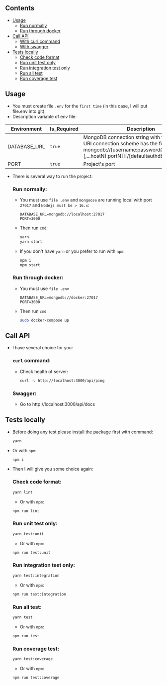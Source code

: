 ## Contents
- [Usage](#usage)
   - [Run normally](#run-normally)
   - [Run through docker](#run-through-docker)
- [Call API](#call-api)
   - [With curl command](#curl-command)
   - [With swagger](#swagger)
- [Tests locally](#tests-locally)
   - [Check code format](#check-code-format)
   - [Run unit test only](#run-unit-test-only)
   - [Run integration test only](#run-integration-test-only)
   - [Run all test](#run-all-test)
   - [Run coverage test](#run-coverage-test)

## Usage

- You must create file `.env` for the `first time` (in this case, I will put file.env into git).
- Description variable of env file:

| Environment    | Is_Required | Description                                                                                           |
| -------------- | ----------- | ----------------------------------------------------------------------------------------------------- |
| DATABASE_URL   | `true`      | MongoDB connection string with the standard URI connection scheme has the form: mongodb://[username:password@]host1[:port1][,...hostN[:portN]][/[defaultauthdb] |
| PORT           | `true`      | Project's port                                                                                        |


- There is several way to run the project:

   ### Run normally:
   - You must use `file .env` and `mongoose` are running local with port `27017` and `Nodejs must be > 16.x`:
      ```env
      DATABASE_URL=mongodb://localhost:27017
      PORT=3000
      ```
   - Then run `cmd`:

      ```bash
      yarn
      yarn start
      ```
   - If you don't have `yarn` or you prefer to run with `npm`:
      ```bash
      npm i
      npm start
      ```

   ### Run through docker:
   - You must use `file .env` 
      ```env
      DATABASE_URL=mongodb://docker:27017
      PORT=3000
      ```
   - Then run `cmd`

      ```bash
      sudo docker-compose up
      ```


## Call API
- I have several choice for you:

   ### `curl` command: 
   - Check health of server: 
      ```bash
      curl -v http://localhost:3000/api/ping  
      ```

   ### Swagger:
   - Go to http://localhost:3000/api/docs

## Tests locally
- Before doing any test please install the package first with command:
   ```bash
   yarn
   ```
- Or with `npm`:
   ```bash
   npm i
   ```
   
- Then I will give you some choice again:

   ### Check code format:
   ```bash
   yarn lint
   ```
   - Or with `npm`:
   ```bash
   npm run lint
   ```
   
   ### Run unit test only:
    ```bash
   yarn test:unit
   ```
   - Or with `npm`:
   ```bash
   npm run test:unit
   ```

   ### Run integration test only:
   ```bash
   yarn test:integration
   ```
   - Or with `npm`:
   ```bash
   npm run test:integration
   ```

   ### Run all test:
   ```bash
   yarn test
   ```
   - Or with `npm`:
   ```bash
   npm run test
   ```

   ### Run coverage test:
   ```bash
   yarn test:coverage
   ```
   - Or with `npm`:
   ```bash
   npm run test:coverage
   ```